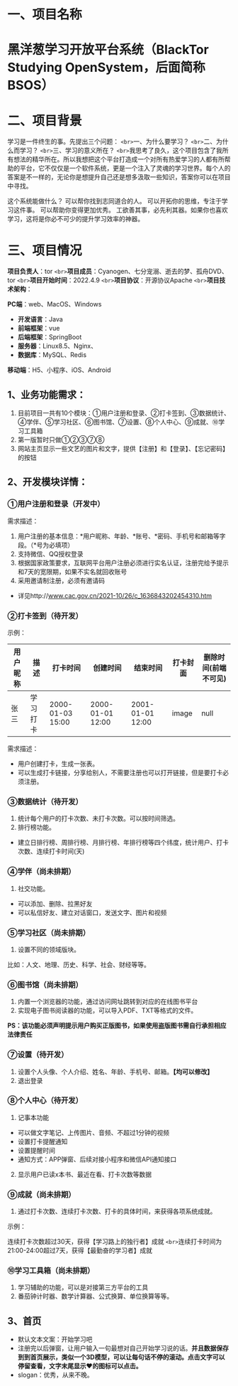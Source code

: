 # 一、项目名称

# 黑洋葱学习开放平台系统（BlackTor Studying OpenSystem，后面简称BSOS）

# 二、项目背景

学习是一件终生的事。先提出三个问题：
`<br>`一、为什么要学习？
`<br>`二、为什么而学习？
`<br>`三、学习的意义所在？
`<br>`我思考了良久，这个项目包含了我所有想法的精华所在。所以我想把这个平台打造成一个对所有热爱学习的人都有所帮助的平台，它不仅仅是一个软件系统，更是一个注入了灵魂的学习世界。每个人的答案是不一样的，无论你是想提升自己还是想多汲取一些知识，答案你可以在项目中寻找。

这个系统能做什么？
可以帮你找到志同道合的人。
可以开拓你的思维，专注于学习这件事。
可以帮助你变得更加优秀。
工欲善其事，必先利其器。如果你也喜欢学习，这将是你必不可少的提升学习效率的神器。

# 三、项目情况

**项目负责人**：tor
`<br>`**项目成员**：Cyanogen、七分宠溺、逝去的梦、孤舟DVD、tor
`<br>`**项目开始时间**：2022.4.9
`<br>`**项目协议**：开源协议Apache
`<br>`**项目技术架构**：

**PC端**：web、MacOS、Windows

- **开发语言**：Java
- **前端框架**：vue
- **后端框架**：SpringBoot
- **服务器**：Linux8.5、Nginx、
- **数据库**：MySQL、Redis

**移动端**：H5、小程序、iOS、Android

## 1、业务功能需求：

1. 目前项目一共有10个模块：①用户注册和登录、②打卡签到、③数据统计、④学伴、⑤学习社区、⑥图书馆、⑦设置、⑧个人中心、⑨成就、⑩学习工具箱
2. 第一版暂时只做①②③⑦⑧
3. 网站主页显示一些文艺的图片和文字，提供【注册】和【登录】、【忘记密码】的按钮

## 2、开发模块详情：

### ①用户注册和登录（开发中）

需求描述：

1. 用户注册的基本信息：*用户昵称、年龄、*账号、*密码、手机号和邮箱等字段。（*号为必填项）
2. 支持微信、QQ授权登录
3. 根据国家政策要求，互联网平台用户注册必须进行实名认证，注册完给予提示和7天的宽限期，如果不实名就回收账号
4. 采用邀请制注册，必须有邀请码

- 详见http://www.cac.gov.cn/2021-10/26/c_1636843202454310.htm

### ②打卡签到（待开发）

示例：


| 用户昵称 | 描述     | 打卡时间         | 创建时间         | 结束时间         | 打卡封面 | 删除时间(前端不可见) |
| ---------- | ---------- | ------------------ | ------------------ | ------------------ | ---------- | ---------------------- |
| 张三     | 学习打卡 | 2000-01-03 15:00 | 2000-01-01 12:00 | 2001-01-01 12:00 | image    | null                 |

需求描述：

- 用户创建打卡，生成一张表。
- 可以生成打卡链接，分享给别人，不需要注册也可以打开链接，但是要打卡必须注册。

### ③数据统计（待开发）

1. 统计每个用户的打卡次数、未打卡次数。可以按时间筛选。
2. 排行榜功能。

- 建立日排行榜、周排行榜、月排行榜、年排行榜等四个纬度，统计用户、打卡次数、连续打卡时间(天)

### ④学伴（尚未排期）

1. 社交功能。

- 可以添加、删除、拉黑好友
- 可以私信好友、建立对话窗口，发送文字、图片和视频

### ⑤学习社区（尚未排期）

1. 设置不同的领域版块。

比如：人文、地理、历史、科学、社会、财经等等。

### ⑥图书馆（尚未排期）

1. 内置一个浏览器的功能，通过访问网址跳转到对应的在线图书平台
2. 实现电子图书阅读器的功能，可以导入PDF、TXT等格式的文件。

**PS：该功能必须声明提示用户购买正版图书，如果使用盗版图书需自行承担相应法律责任**

### ⑦设置（待开发）

1. 设置个人头像、个人介绍、姓名、年龄、手机号、邮箱。**【均可以修改】**
2. 退出登录

### ⑧个人中心（待开发）

1. 记事本功能

- 可以做文字笔记、上传图片、音频、不超过1分钟的视频
- 设置打卡提醒通知
- 设置提醒时间
- 通知方式：APP弹窗、后续对接小程序和微信API通知接口

2. 显示用户已读x本书、最近在看、打卡次数等数据

### ⑨成就（尚未排期）

1. 通过打卡次数、连续打卡次数、打卡的具体时间，来获得各项系统成就。

示例：

连续打卡次数超过30天，获得【学习路上的独行者】成就
`<br>`连续打卡时间为21:00-24:00超过7天，获得【最勤奋的学习者】成就

### ⑩学习工具箱（尚未排期）

1. 学习辅助的功能，可以是对接第三方平台的工具
2. 番茄钟计时器、数学计算器、公式换算、单位换算等等。

## 3、首页

- 默认文本文案：开始学习吧
- 注册完以后弹窗，让用户输入一句最想对自己开始学习说的话。**并且数据保存到到首页展示，类似一个3D模型，可以让每句话不停的滚动。点击文字可以停留查看，文字末尾显示❤的图标可以点击。**
- slogan：优秀，从来不晚。
